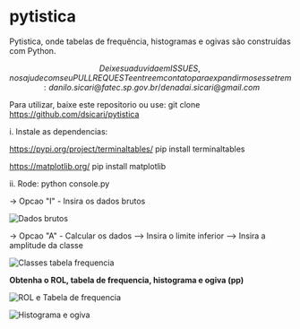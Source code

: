 # pytistica
Pytistica, onde tabelas de frequência, histogramas e ogivas são construídas com Python.

$$ Deixe sua duvida em ISSUES, nos ajude com seu PULL REQUEST e entre em contato para expandirmos esse trem: danilo.sicari@fatec.sp.gov.br / denadai.sicari@gmail.com $$

Para utilizar, baixe este repositorio ou use: git clone https://github.com/dsicari/pytistica

i. Instale as dependencias:

https://pypi.org/project/terminaltables/
pip install terminaltables

https://matplotlib.org/
pip install matplotlib

ii. Rode: python console.py

-> Opcao "I" - Insira os dados brutos

![Dados brutos](https://github.com/dsicari/pytistica/blob/master/imgs/insertDadosBrutos.PNG?raw=true)

-> Opcao "A" - Calcular os dados
--> Insira o limite inferior
--> Insira a amplitude da classe

![Classes tabela frequencia](https://github.com/dsicari/pytistica/blob/master/imgs/classes.PNG?raw=true)

**Obtenha o ROL, tabela de frequencia, histograma e ogiva (pp)**

![ROL e Tabela de frequencia](https://github.com/dsicari/pytistica/blob/master/imgs/tabelaFrequencia.PNG?raw=true)

![Histograma e ogiva](https://github.com/dsicari/pytistica/blob/master/imgs/graficos.PNG?raw=true)
